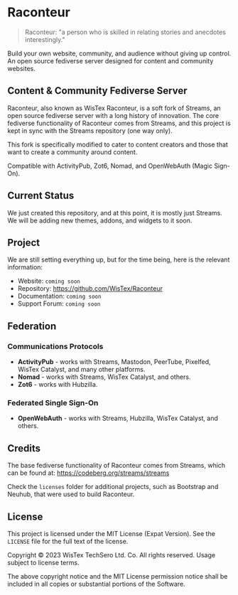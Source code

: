 # Raconteur

> Raconteur: "a person who is skilled in relating stories and anecdotes interestingly."

Build your own website, community, and audience without giving up control. An open source fediverse server designed for content and community websites.

## Content & Community Fediverse Server

Raconteur, also known as WisTex Raconteur, is a soft fork of Streams, an open source fediverse server with a long history of innovation. The core fediverse functionality of Raconteur comes from Streams, and this project is kept in sync with the Streams repository (one way only).

This fork is specifically modified to cater to content creators and those that want to create a community around content.

Compatible with ActivityPub, Zot6, Nomad, and OpenWebAuth (Magic Sign-On).

## Current Status

We just created this repository, and at this point, it is mostly just Streams. We will be adding new themes, addons, and widgets to it soon.

## Project

We are still setting everything up, but for the time being, here is the relevant information:

* Website: `coming soon`
* Repository: https://github.com/WisTex/Raconteur
* Documentation: `coming soon`
* Support Forum: `coming soon`

## Federation

### Communications Protocols
* **ActivityPub** - works with Streams, Mastodon, PeerTube, Pixelfed, WisTex Catalyst, and many other platforms.
* **Nomad** - works with Streams, WisTex Catalyst, and others.
* **Zot6** - works with Hubzilla.

### Federated Single Sign-On
* **OpenWebAuth** - works with Streams, Hubzilla, WisTex Catalyst, and others.

## Credits

The base fediverse functionality of Raconteur comes from Streams, which can be found at: https://codeberg.org/streams/streams

Check the `licenses` folder for additional projects, such as Bootstrap and Neuhub, that were used to build Raconteur.

## License

This project is licensed under the MIT License (Expat Version). See the `LICENSE` file for the full text of the license.

Copyright &copy; 2023 WisTex TechSero Ltd. Co. All rights reserved. Usage subject to license terms.

The above copyright notice and the MIT License permission notice shall be included in all copies or substantial portions of the Software.
